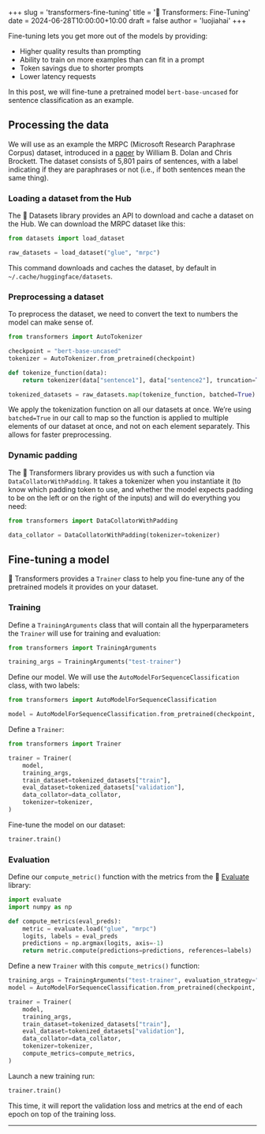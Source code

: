+++
slug = 'transformers-fine-tuning'
title = '🤗 Transformers: Fine-Tuning'
date = 2024-06-28T10:00:00+10:00
draft = false
author = 'luojiahai'
+++

Fine-tuning lets you get more out of the models by providing:
- Higher quality results than prompting
- Ability to train on more examples than can fit in a prompt
- Token savings due to shorter prompts
- Lower latency requests

In this post, we will fine-tune a pretrained model `bert-base-uncased` for sentence classification as an example.

## Processing the data

We will use as an example the MRPC (Microsoft Research Paraphrase Corpus) dataset, introduced in a [paper](https://www.aclweb.org/anthology/I05-5002.pdf)
by William B. Dolan and Chris Brockett. The dataset consists of 5,801 pairs of sentences, with a label indicating if
they are paraphrases or not (i.e., if both sentences mean the same thing).

### Loading a dataset from the Hub

The 🤗 Datasets library provides an API to download and cache a dataset on the Hub. We can download the MRPC dataset
like this:

```python
from datasets import load_dataset

raw_datasets = load_dataset("glue", "mrpc")
```

This command downloads and caches the dataset, by default in `~/.cache/huggingface/datasets`.

### Preprocessing a dataset

To preprocess the dataset, we need to convert the text to numbers the model can make sense of.

```python
from transformers import AutoTokenizer

checkpoint = "bert-base-uncased"
tokenizer = AutoTokenizer.from_pretrained(checkpoint)

def tokenize_function(data):
    return tokenizer(data["sentence1"], data["sentence2"], truncation=True)

tokenized_datasets = raw_datasets.map(tokenize_function, batched=True)
```

We apply the tokenization function on all our datasets at once. We’re using `batched=True` in our call to map so the
function is applied to multiple elements of our dataset at once, and not on each element separately. This allows for
faster preprocessing.

### Dynamic padding

The 🤗 Transformers library provides us with such a function via `DataCollatorWithPadding`. It takes a tokenizer when
you instantiate it (to know which padding token to use, and whether the model expects padding to be on the left or on
the right of the inputs) and will do everything you need:

```python
from transformers import DataCollatorWithPadding

data_collator = DataCollatorWithPadding(tokenizer=tokenizer)
```

## Fine-tuning a model

🤗 Transformers provides a `Trainer` class to help you fine-tune any of the pretrained models it provides on your
dataset.

### Training

Define a `TrainingArguments` class that will contain all the hyperparameters the `Trainer` will use for training and
evaluation:

```python
from transformers import TrainingArguments

training_args = TrainingArguments("test-trainer")
```

Define our model. We will use the `AutoModelForSequenceClassification` class, with two labels:

```python
from transformers import AutoModelForSequenceClassification

model = AutoModelForSequenceClassification.from_pretrained(checkpoint, num_labels=2)
```

Define a `Trainer`:

```python
from transformers import Trainer

trainer = Trainer(
    model,
    training_args,
    train_dataset=tokenized_datasets["train"],
    eval_dataset=tokenized_datasets["validation"],
    data_collator=data_collator,
    tokenizer=tokenizer,
)
```

Fine-tune the model on our dataset:

```python
trainer.train()
```

### Evaluation

Define our `compute_metric()` function with the metrics from the 🤗 [Evaluate](https://github.com/huggingface/evaluate/)
library:

```python
import evaluate
import numpy as np

def compute_metrics(eval_preds):
    metric = evaluate.load("glue", "mrpc")
    logits, labels = eval_preds
    predictions = np.argmax(logits, axis=-1)
    return metric.compute(predictions=predictions, references=labels)
```

Define a new `Trainer` with this `compute_metrics()` function:

```python
training_args = TrainingArguments("test-trainer", evaluation_strategy="epoch")
model = AutoModelForSequenceClassification.from_pretrained(checkpoint, num_labels=2)

trainer = Trainer(
    model,
    training_args,
    train_dataset=tokenized_datasets["train"],
    eval_dataset=tokenized_datasets["validation"],
    data_collator=data_collator,
    tokenizer=tokenizer,
    compute_metrics=compute_metrics,
)
```

Launch a new training run:

```python
trainer.train()
```

This time, it will report the validation loss and metrics at the end of each epoch on top of the training loss.

---
